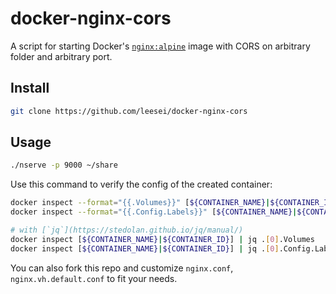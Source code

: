 # docker-nginx-cors

A script for starting Docker's [`nginx:alpine`](https://github.com/nginxinc/docker-nginx/tree/master/mainline/alpine) image with CORS on arbitrary folder and arbitrary port.

## Install

```sh
git clone https://github.com/leesei/docker-nginx-cors
```

## Usage

```sh
./nserve -p 9000 ~/share
```

Use this command to verify the config of the created container:
```sh
docker inspect --format="{{.Volumes}}" [${CONTAINER_NAME}|${CONTAINER_ID}]
docker inspect --format="{{.Config.Labels}}" [${CONTAINER_NAME}|${CONTAINER_ID}]

# with [`jq`](https://stedolan.github.io/jq/manual/)
docker inspect [${CONTAINER_NAME}|${CONTAINER_ID}] | jq .[0].Volumes
docker inspect [${CONTAINER_NAME}|${CONTAINER_ID}] | jq .[0].Config.Labels
```

You can also fork this repo and customize `nginx.conf`, `nginx.vh.default.conf` to fit your needs.
